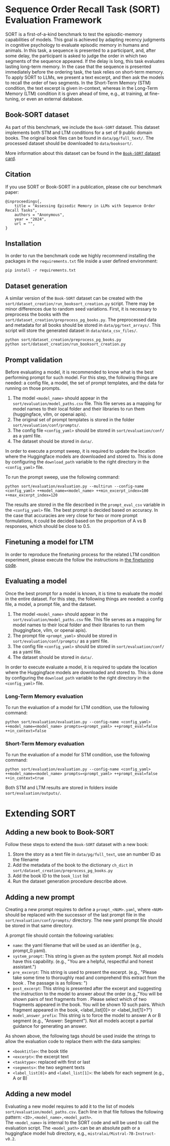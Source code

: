 # Sequence Order Recall Task (SORT) Evaluation Framework

SORT is a first-of-a-kind benchmark to test the episodic-memory capabilities of models.
This goal is achieved by adapting recency judgments in cognitive psychology to evaluate episodic memory in humans and 
animals. In this task, a sequence is presented to a participant, and, after some delay, the participant is asked to 
judge the order in which two segments of the sequence appeared. If the delay is long, this task evaluates lasting 
long-term memory. In the case that the sequence is presented immediately before the ordering task, the task relies on 
short-term memory. To apply SORT to LLMs, we present a text excerpt, and then ask the models to recall the order of two
segments. In the Short-Term Memory (STM) condition, the text excerpt is given in-context, whereas in the Long-Term
Memory (LTM) condition it is given ahead of time, e.g., at training, at fine-tuning, or even an external database.

## Book-SORT dataset
As part of this benchmark, we include the `Book-SORT` dataset. This dataset implements both STM and LTM conditions for
a set of 9 public domain books. The original book files can be found in `data/pg/full_text/`.
The processed dataset should be downloaded to `data/booksort/`.

More information about this dataset can be found in the [`Book-SORT` dataset card](data/booksort/README.md).  

## Citation
If you use SORT or Book-SORT in a publication, please cite our benchmark paper:
```
@inproceedings{,
    title = "Assessing Episodic Memory in LLMs with Sequence Order Recall Tasks",
    authors = "Anonymous",
    year = "2024",
    url = "",
}
```

## Installation
In order to run the benchmark code we highly recommend installing the packages in the `requirements.txt` file inside a
user defined environment:
```shell
pip install -r requirements.txt
```

## Dataset generation
A similar version of the `Book-SORT` dataset can be created with the `sort/dataset_creation/run_booksort_creation.py` script. 
There may be minor differences due to random seed variations.
First, it is necessary to preprocess the books with the `sort/dataset_creation/preprocess_pg_books.py`.
The preprocessed data and metadata for all books should be stored in `data/pg/text_arrays/`.
This script will store the generated dataset in `data/data_csv_files/`.

```shell
python sort/dataset_creation/preprocess_pg_books.py
python sort/dataset_creation/run_booksort_creation.py 
```

## Prompt validation
Before evaluating a model, it is recommended to know what is the best performing prompt for such model.
For this step, the following things are needed: a config file, a model, the set of prompt templates, and the data for 
running on those prompts.
1. The model `<model_name>` should appear in the `sort/evaluation/model_paths.csv` file. This file serves as a mapping for model names to their local folder 
and their libraries to run them (huggingface, vllm, or openai apis).
2. The original set of prompt templates is stored in the folder `sort/evaluation/conf/prompts/`.
3. The config file `<config_yaml>` should be stored in `sort/evaluation/conf/` as a yaml file. 
4. The dataset should be stored in `data/`.

In order to execute a prompt sweep, it is required to update the location where the Huggingface models
are downloaded and stored to. This is done by configuring the `download_path` variable to the right directory in the 
`<config_yaml>` file. 

To run the prompt sweep, use the following command:
```shell
python sort/evaluation/evaluation.py --multirun --config-name <config_yaml> ++model_name=<model_name> ++min_excerpt_index=100 ++max_excerpt_index=120
```

The results are stored in the file described in the `prompt_eval_csv` variable in the `<config_yaml>` file. 
The best prompt is decided based on accuracy.
In the case that accuracies are very close for two or more prompt formulations, it could be decided based on the 
proportion of A vs B responses, which should be close to 0.5. 

## Finetuning a model for LTM
In order to reproduce the finetuning process for the related LTM condition experiment, please execute the follow the 
instructions in [the finetuning code](sort/finetuning/README.md). 


## Evaluating a model
Once the best prompt for a model is known, it is time to evaluate the model in the entire dataset.
For this step, the following things are needed: a config file, a model, a prompt file, and the dataset.
1. The model `<model_name>` should appear in the `sort/evaluation/model_paths.csv` file. This file serves as a mapping for model names to their local folder 
and their libraries to run them (huggingface, vllm, or openai apis).
2. The prompt file `<prompt_yaml>` should be stored in `sort/evaluation/conf/prompts/` as a yaml file.
3. The config file `<config_yaml>` should be stored in `sort/evaluation/conf/` as a yaml file. 
4. The dataset should be stored in `data/`.

In order to execute evaluate a model, it is required to update the location where the Huggingface models
are downloaded and stored to. This is done by configuring the `download_path` variable to the right directory in the 
`<config_yaml>` file. 

### Long-Term Memory evaluation
To run the evaluation of a model for LTM condition, use the following command:
```shell
python sort/evaluation/evaluation.py --config-name <config_yaml> ++model_name=<model_name> prompts=<prompt_yaml> ++prompt_eval=false ++in_context=false
```

### Short-Term Memory evaluation
To run the evaluation of a model for STM condition, use the following command:
```shell
python sort/evaluation/evaluation.py --config-name <config_yaml> ++model_name=<model_name> prompts=<prompt_yaml> ++prompt_eval=false ++in_context=true
```

Both STM and LTM results are stored in folders inside `sort/evaluation/outputs/`.


# Extending SORT

## Adding a new book to Book-SORT
Follow these steps to extend the `Book-SORT` dataset with a new book:
1. Store the story as a text file in `data/pg/full_text`, use an number ID as the filename
2. Add the metadata of the book to the dictionary `ch_dict` in  `sort/dataset_creation/preprocess_pg_books.py`
3. Add the book ID to the `book_list` list 
4. Run the dataset generation procedure describe above.

## Adding a new prompt
Creating a new prompt requires to define a `prompt_<NUM>.yaml`, where `<NUM>` should be replaced with the successor of the last prompt file in the `sort/evaluation/conf/prompts/` directory.
The new yaml prompt file should be stored in that same directory.

A prompt file should contain the following variables:
* `name`: the yaml filename that will be used as an identifier (e.g., prompt_0.yaml).
* `system_prompt`: This string is given as the system prompt. Not all models have this capability. (e.g., "You are a helpful, respectful and honest assistant.")
* `pre_excerpt`: This string is used to present the excerpt. (e.g., "Please take some time to thoroughly read and comprehend this extract from the book <booktitle>. The passage is as follows: <excerpt>")
* `post_excerpt`: This string is presented after the excerpt and suggesting the instruction to the model to answer about the order (e.g.,"You will be shown pairs of text fragments from <booktitle>. Please select which of two fragments appeared <tasktype> in the book. You will be shown 10 such pairs. <segments> Which fragment appeared <tasktype> in the book, <label_list[0]> or <label_list[1]>?")
* `model_answer_prefix`: This string is to force the model to answer A or B segment (e.g., "Answer: Segment"). Not all models accept a partial guidance for generating an answer. 

As shown above, the following tags should be used inside the strings to allow the evaluation code to replace them with 
the data samples:
* `<booktitle>`: the book title
* `<excerpt>`: the excerpt text
* `<tasktype>`: replaced with first or last
* `<segments>`: the two segment texts 
* `<label_list[0]>` and `<label_list[1]>`: the labels for each segment (e.g., A or B)

## Adding a new model
Evaluating a new model requires to add it to the list of models `sort/evaluation/model_paths.csv`.
Each line in that file follows the following pattern: `<ID>,<model_name>,<model_path>`.  
The `<model_name>` is internal to the SORT code and will be used to call the evaluation script. 
The `<model_path>` can be an absolute path or a huggingface model hub
directory, e.g., `mistralai/Mistral-7B-Instruct-v0.2`.

